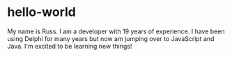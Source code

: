 # hello-world

My name is Russ. I am a developer with 19 years of experience. I have been using Delphi for many years but now am jumping over to JavaScript and Java. I'm excited to be learning new things!
